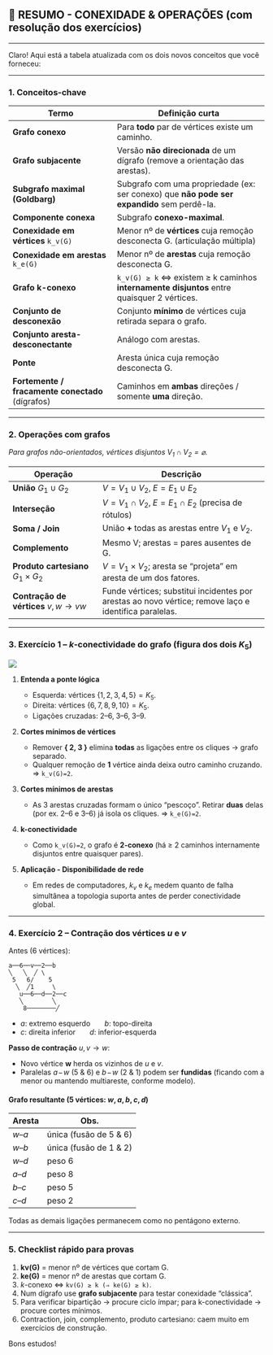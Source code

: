 ## 📘 RESUMO - CONEXIDADE & OPERAÇÕES (com resolução dos exercícios)

---

Claro! Aqui está a tabela atualizada com os dois novos conceitos que você forneceu:

---

### 1. Conceitos-chave

| Termo                                            | Definição curta                                                                              |
| ------------------------------------------------ | -------------------------------------------------------------------------------------------- |
| **Grafo conexo**                                 | Para **todo** par de vértices existe um caminho.                                             |
| **Grafo subjacente**                             | Versão **não direcionada** de um dígrafo (remove a orientação das arestas).                  |
| **Subgrafo maximal (Goldbarg)**                  | Subgrafo com uma propriedade (ex: ser conexo) que **não pode ser expandido** sem perdê-la.   |
| **Componente conexa**                            | Subgrafo **conexo-maximal**.                                                                 |
| **Conexidade em vértices** `k_v(G)`              | Menor nº de **vértices** cuja remoção desconecta G. (articulação múltipla)                   |
| **Conexidade em arestas** `k_e(G)`               | Menor nº de **arestas** cuja remoção desconecta G.                                           |
| **Grafo k-conexo**                               | `k_v(G) ≥ k`  ⇔  existem ≥ k caminhos **internamente disjuntos** entre quaisquer 2 vértices. |
| **Conjunto de desconexão**                       | Conjunto **mínimo** de vértices cuja retirada separa o grafo.                                |
| **Conjunto aresta-desconectante**                | Análogo com arestas.                                                                         |
| **Ponte**                                        | Aresta única cuja remoção desconecta G.                                                      |
| **Fortemente / fracamente conectado** (dígrafos) | Caminhos em **ambas** direções / somente **uma** direção.                                    |


---

### 2. Operações com grafos

*Para grafos não-orientados, vértices disjuntos $V_1\cap V_2=\varnothing$.*

| Operação                              | Descrição                                                                                             |
| ------------------------------------- | ----------------------------------------------------------------------------------------------------- |
| **União** $G_1∪G_2$                   | $V=V_1∪V_2,\;E=E_1∪E_2$                                                                               |
| **Interseção**                        | $V=V_1∩V_2,\;E=E_1∩E_2$ (precisa de rótulos)                                                          |
| **Soma / Join**                       | União **+** todas as arestas entre $V_1$ e $V_2$.                                                     |
| **Complemento**                       | Mesmo V; arestas = pares ausentes de G.                                                               |
| **Produto cartesiano** $G_1×G_2$      | $V = V_1×V_2$; aresta se “projeta” em aresta de um dos fatores.                                       |
| **Contração de vértices** $v,w\to vw$ | Funde vértices; substitui incidentes por arestas ao novo vértice; remove laço e identifica paralelas. |

---

### 3. Exercício 1 – *k*-conectividade do grafo (figura dos dois $K_5$)

![](sandbox:/mnt/data/f917bc1a-8c3c-40fb-b80f-0c8be4f550ee.png)

1. **Entenda a ponte lógica**

   * Esquerda: vértices $\{1,2,3,4,5\}=K_5$.
   * Direita: vértices $\{6,7,8,9,10\}=K_5$.
   * Ligações cruzadas: $2–6,\;3–6,\;3–9$.

2. **Cortes mínimos de vértices**

   * Remover **{ 2, 3 }** elimina **todas** as ligações entre os cliques → grafo separado.
   * Qualquer remoção de **1** vértice ainda deixa outro caminho cruzando.
     ⇒ `k_v(G)=2`.

3. **Cortes mínimos de arestas**

   * As 3 arestas cruzadas formam o único “pescoço”. Retirar **duas** delas (por ex. $2–6$ e $3–6$) já isola os cliques.
     ⇒ `k_e(G)=2`.

4. **k-conectividade**

   * Como `k_v(G)=2`, o grafo é **2-conexo** (há ≥ 2 caminhos internamente disjuntos entre quaisquer pares).

5. **Aplicação - Disponibilidade de rede**

   * Em redes de computadores, $k_v$ e $k_e$ medem quanto de falha simultânea a topologia suporta antes de perder conectividade global.

---

### 4. Exercício 2 – Contração dos vértices $u$ e $v$

Antes (6 vértices):

```
a──6──v──2──b
╲   ╲  ╱ \
 5   6/    5
  ╲  ╱1     \
   u──6──d──2──c
   ╲        ╲
    8────────╱
```

* $a$: extremo esquerdo  $b$: topo-direita
* $c$: direita inferior  $d$: inferior-esquerda

**Passo de contração** $u,v \to w$:

* Novo vértice **w** herda os vizinhos de $u$ e $v$.
* Paralelas $a\!-\!w$ (5 & 6) e $b\!-\!w$ (2 & 1) podem ser **fundidas** (ficando com a menor ou mantendo multiareste, conforme modelo).

#### Grafo resultante (5 vértices: $w,a,b,c,d$)

| Aresta | Obs.                   |
| ------ | ---------------------- |
| $w–a$  | única (fusão de 5 & 6) |
| $w–b$  | única (fusão de 1 & 2) |
| $w–d$  | peso 6                 |
| $a–d$  | peso 8                 |
| $b–c$  | peso 5                 |
| $c–d$  | peso 2                 |

Todas as demais ligações permanecem como no pentágono externo.

---

### 5. Checklist rápido para provas

1. **kv(G)** = menor nº de vértices que cortam G.
2. **ke(G)** = menor nº de arestas que cortam G.
3. *k*-conexo ⇔ `kv(G) ≥ k (⇒ ke(G) ≥ k)`.
4. Num dígrafo use **grafo subjacente** para testar conexidade “clássica”.
5. Para verificar bipartição → procure ciclo ímpar; para k-conectividade → procure cortes mínimos.
6. Contraction, join, complemento, produto cartesiano: caem muito em exercícios de construção.

Bons estudos!
